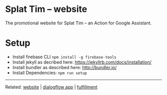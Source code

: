 # Splat Tim – website

The promotional website for Splat Tim – an Action for Google Assistant.

# Setup 

- Install firebase CLI `npm install -g firebase-tools`
- Install jekyll as decribed here: https://jekyllrb.com/docs/installation/
- Install bundler as described here: http://bundler.io/
- Install Dependencies: `npm run setup`

---

Related: [website](https://github.com/marcorei/splattim-website) | [dialogflow app](https://github.com/marcorei/splattim-dialogflow) | [fulfillment](https://github.com/marcorei/splattim-fulfillment)